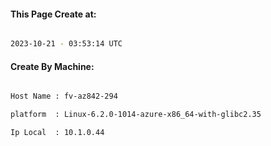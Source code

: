 
   
#### This Page Create at:

```bash

2023-10-21 - 03:53:14 UTC

```

#### Create By Machine:

```bash

Host Name : fv-az842-294

platform  : Linux-6.2.0-1014-azure-x86_64-with-glibc2.35

Ip Local  : 10.1.0.44

```

